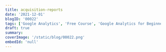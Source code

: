 ```yaml
---
title: acquisition-reports
date: '2021-12-01'
blogID: '00022'
tags: ['Google Analytics', 'Free Course', 'Google Analytics for Beginners']
draft: true
summary:
coverImage: '/static/blog/00022.png'
embedId: 'null'
---
```

